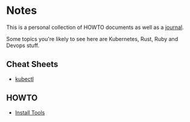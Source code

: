# Notes

This is a personal collection of HOWTO documents as well as a [journal](https://github.com/mgreenly/notes/blob/master/docs/journal/2019-09-29.md).

Some topics you're likely to see here are Kubernetes, Rust, Ruby and Devops stuff.

## Cheat Sheets

  * [kubectl](https://github.com/mgreenly/notes/blob/master/docs/cheatsheets/kubctl.md)

## HOWTO

  * [Install Tools](https://github.com/mgreenly/notes/blob/master/docs/howto/install-tools.md)
